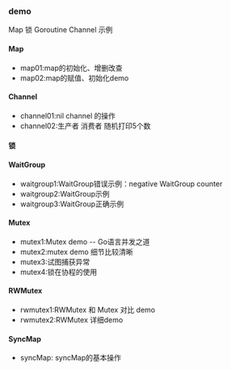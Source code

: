 ### demo
Map 锁 Goroutine Channel 示例

#### Map
* map01:map的初始化、增删改查
* map02:map的赋值、初始化demo

#### Channel
* channel01:nil channel 的操作
* channel02:生产者 消费者 随机打印5个数

#### 锁

#### WaitGroup
* waitgroup1:WaitGroup错误示例：negative WaitGroup counter
* waitgroup2:WaitGroup示例
* waitgroup3:WaitGroup正确示例

#### Mutex
* mutex1:Mutex demo -- Go语言并发之道
* mutex2:mutex demo 细节比较清晰
* mutex3:试图捕获异常
* mutex4:锁在协程的使用

#### RWMutex
* rwmutex1:RWMutex 和 Mutex 对比 demo
* rwmutex2:RWMutex 详细demo

#### SyncMap
* syncMap: syncMap的基本操作